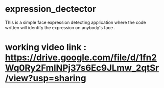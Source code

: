 # expression_dectector
This is a simple face expression detecting application where the code written will identify the expression on anybody's face .
# working video link : https://drive.google.com/file/d/1fn2Wq0Ry2FmINPj37s6Ec9JLmw_2qtSr/view?usp=sharing
